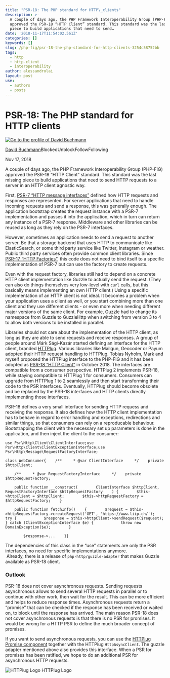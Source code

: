 ```yaml
---
title: "PSR-18: The PHP standard for HTTP\_clients"
description: >-
  A couple of days ago, the PHP Framework Interoperability Group (PHP-FIG)
  approved the PSR-18 “HTTP Client” standard. This standard was the last missing
  piece to build applications that need to send…
date: '2018-11-17T11:54:02.561Z'
categories: []
keywords: []
slug: /php-fig/psr-18-the-php-standard-for-http-clients-3254c58752bb
tags:
  - http
  - http-client
  - interoperability
author: alessandrolai
layout: post
use:
  - authors
  - posts
---
```


# PSR-18: The PHP standard for HTTP clients

[![Go to the profile of David Buchmann](https://cdn-images-1.medium.com/fit/c/100/100/0*5ti667chDSfm_2B4)](https://medium.com/@davidbu?source=post_header_lockup)

[David Buchmann](https://medium.com/@davidbu)BlockedUnblockFollowFollowing

Nov 17, 2018

A couple of days ago, the PHP Framework Interoperability Group (PHP-FIG) approved the PSR-18 “HTTP Client” standard. This standard was the last missing piece to build applications that need to send HTTP requests to a server in an HTTP client agnostic way.

First, [PSR-7 “HTTP message interfaces”](https://www.php-fig.org/psr/psr-7/) defined how HTTP requests and responses are represented. For server applications that need to handle incoming requests and send a response, this was generally enough. The application bootstrap creates the request instance with a PSR-7 implementation and passes it into the application, which in turn can return any instance of a PSR-7 response. Middleware and other libraries can be reused as long as they rely on the PSR-7 interfaces.

However, sometimes an application needs to send a request to another server. Be that a storage backend that uses HTTP to communicate like ElasticSearch, or some third party service like Twitter, Instagram or weather. Public third party services often provide common client libraries. Since [PSR-17 “HTTP Factories”](https://www.php-fig.org/psr/psr-17/), this code does not need to bind itself to a specific implementation of PSR-7 but can use the factory to create requests.

Even with the request factory, libraries still had to depend on a concrete HTTP client implementation like Guzzle to actually send the request. (They can also do things themselves very low-level with `curl` calls, but this basically means implementing an own HTTP client.) Using a specific implementation of an HTTP client is not ideal. It becomes a problem when your application uses a client as well, or you start combining more than one client and they use different clients - or even more when needing different major versions of the same client. For example, Guzzle had to change its namespace from Guzzle to GuzzleHttp when switching from version 3 to 4 to allow both versions to be installed in parallel.

Libraries should not care about the implementation of the HTTP client, as long as they are able to send requests and receive responses. A group of people around Márk Sági-Kazár started defining an interface for the HTTP client, branded [HTTPlug](http://httplug.io/). Various libraries like Mailgun, Geocoder or Payum adopted their HTTP request handling to HTTPlug. Tobias Nyholm, Mark and myself proposed the HTTPlug interface to the PHP-FIG and it has been adopted as [PSR-18 “HTTP Client”](https://www.php-fig.org/psr/psr-18/) in October 2018. The interfaces are compatible from a consumer perspective. HTTPlug 2 implements PSR-18, while staying compatible to HTTPlug 1 for consumers. Consumers can upgrade from HTTPlug 1 to 2 seamlessly and then start transforming their code to the PSR interfaces. Eventually, HTTPlug should become obsolete and be replaced by the PSR-18 interfaces and HTTP clients directly implementing those interfaces.

PSR-18 defines a very small interface for sending HTTP requess and receiving the response. It also defines how the HTTP client implementation has to behave in regard to error handling and exceptions, redirections and similar things, so that consumers can rely on a reproducable behaviour. Bootstrapping the client with the necessary set up parameters is done in the application, and then inject the client to the consumer:

```
use Psr\Http\Client\ClientInterface;use Psr\Http\Client\ClientExceptionInterface;use Psr\Http\Message\RequestFactoryInterface;
```

```
class WebConsumer{    /**     * @var ClientInterface     */    private $httpClient;
```

```
    /**     * @var RequestFactoryInterface     */    private $httpRequestFactory;
```

```
    public function __construct(        ClientInterface $httpClient,        RequestFactoryInterface $httpRequestFactory    ) {        $this->httpClient = $httpClient;        $this->httpRequestFactory = $httpRequestFactory;    }
```

```
    public function fetchInfo()    {        $request = $this->httpRequestFactory->createRequest('GET', 'https://www.liip.ch/');        try {            $response = $this->httpClient->sendRequest($request);        } catch (ClientExceptionInterface $e) {            throw new DomainException($e);        }
```

```
        $response->...    }}
```

The dependencies of this class in the “use” statements are only the PSR interfaces, no need for specific implementations anymore.  
 Already, there is a release of `php-http/guzzle-adapter` that makes Guzzle available as PSR-18 client.

### Outlook

PSR-18 does not cover asynchronous requests. Sending requests asynchronous allows to send several HTTP requests in parallel or to continue with other work, then wait for the result. This can be more efficient and helps to reduce response times. Asynchronous requests return a “promise” that can be checked if the response has been received or waited on, to block until the response has arrived. The main reason PSR-18 does not cover asynchronous requests is that there is no PSR for promises. It would be wrong for a HTTP PSR to define the much broader concept of promises.

If you want to send asynchronous requests, you can use the [HTTPlug Promise component](http://docs.php-http.org/en/latest/components/promise.html) together with the HTTPlug `HttpAsyncClient`. The guzzle adapter mentioned above also provides this interface. When a PSR for promises has been ratified, we hope to do an additional PSR for asynchronous HTTP requests.

![HTTPlug Logo](/img/blog/1__yBqdI__HdOKpNDkkd7jNjrw.png)
HTTPlug Logo
